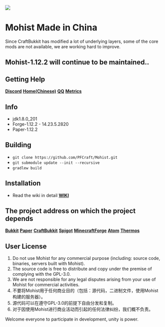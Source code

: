<img src="https://i.loli.net/2019/02/27/5c760f8570e8e.png">

# Mohist Made in China

Since CraftBukkit has modified a lot of underlying layers, some of the core mods are not available, we are working hard to improve.
## Mohist-1.12.2 will continue to be maintained..

## Getting Help
   [**Discord**](https://discord.gg/HNmmrCV)
   [**Home(Chinese)**](https://pfcraft.github.io)
   [**QQ**](https://jq.qq.com/?_wv=1027&k=5q7lcCb)
   [**Metrics**](https://bstats.org/plugin/bukkit/Mohist)

## Info
* jdk1.8.0_201
* Forge-1.12.2 - 14.23.5.2820
* Paper-1.12.2

## Building
- `git clone https://github.com/PFCraft/Mohist.git`
- `git submodule update --init --recursive`
- `gradlew build`

## Installation
* Read the wiki in detail [**WIKI**](https://github.com/PFCraft/Mohist/wiki/Install-Mohist)

## The project address on which the project depends
[**Bukkit**](https://hub.spigotmc.org/stash/scm/spigot/bukkit.git)
[**Paper**](https://github.com/PaperMC/Paper.git)
[**CraftBukkit**](https://hub.spigotmc.org/stash/scm/spigot/craftbukkit.git)
[**Spigot**](https://hub.spigotmc.org/stash/scm/spigot/spigot.git)
[**MinecraftForge**](https://github.com/MinecraftForge/MinecraftForge.git)
[**Atom**](https://gitlab.com/AtomMC/Atom.git)
[**Thermos**](https://github.com/CyberdyneCC/Thermos.git)

## User License
1. Do not use Mohist for any commercial purpose (including: source code, binaries, servers built with Mohist).
2. The source code is free to distribute and copy under the premise of complying with the GPL-3.0.
3. We are not responsible for any legal disputes arising from your use of Mohist for commercial activities.
1. 不要将Mohist用于任何商业目的（包括：源代码，二进制文件，使用Mohist构建的服务器）。
2. 源代码可以在遵守GPL-3.0的前提下自由分发和复制。
3. 对于因使用Mohist进行商业活动而引起的任何法律纠纷，我们概不负责。

Welcome everyone to participate in development, unity is power.
